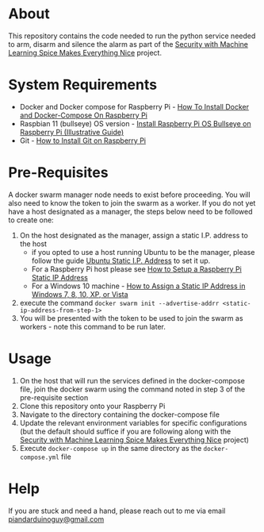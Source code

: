 # About
This repository contains the code needed to run the python service needed to arm, disarm and silence 
the alarm as part of the [Security with Machine Learning Spice Makes Everything Nice](https://medium.com/dvt-engineering/security-with-machine-learning-spice-makes-everything-nice-778c1c3011b5) project.

# System Requirements
* Docker and Docker compose for Raspberry Pi - [How To Install Docker and Docker-Compose On Raspberry Pi](https://dev.to/elalemanyo/how-to-install-docker-and-docker-compose-on-raspberry-pi-1mo)
* Raspbian 11 (bullseye) OS version - [Install Raspberry Pi OS Bullseye on Raspberry Pi (Illustrative Guide)](https://raspberrytips.com/install-raspbian-raspberry-pi/)
* Git  - [How to Install Git on Raspberry Pi](https://linuxize.com/post/how-to-install-git-on-raspberry-pi/)

# Pre-Requisites
A docker swarm manager node needs to exist before proceeding. You will also need to know the token to join the swarm as a worker. If you do not yet have a host designated as a manager, the steps below
need to be followed to create one:

1. On the host designated as the manager, assign a static I.P. address to the host
   * if you opted to use a host running Ubuntu to be the manager, please follow the guide [Ubuntu Static I.P. Address](https://linuxconfig.org/how-to-configure-static-ip-address-on-ubuntu-18-10-cosmic-cuttlefish-linux#:~:text=Ubuntu%20Desktop,-The%20simplest%20approach&text=Click%20on%20the%20top%20right,netmask%2C%20gateway%20and%20DNS%20settings.) to set it up.
   * For a Raspberry Pi host please see [How to Setup a Raspberry Pi Static IP Address](https://pimylifeup.com/raspberry-pi-static-ip-address/)
   * For a Windows 10 machine - [How to Assign a Static IP Address in Windows 7, 8, 10, XP, or Vista](https://www.howtogeek.com/howto/19249/how-to-assign-a-static-ip-address-in-xp-vista-or-windows-7/)
2. execute the command `docker swarm init --advertise-addrr <static-ip-address-from-step-1>`
3. You will be presented with the token to be used to join the swarm as workers - note this command to be run later.

# Usage
1. On the host that will run the services defined in the docker-compose file, join the docker swarm using the command noted in step 3 of the pre-requisite section
2. Clone this repository onto your Raspberry Pi
2. Navigate to the directory containing the docker-compose file
4. Update the relevant environment variables for specific configurations (but the default should suffice if you are following along with the [Security with Machine Learning Spice Makes Everything Nice](https://medium.com/dvt-engineering/security-with-machine-learning-spice-makes-everything-nice-778c1c3011b5) project)
5. Execute `docker-compose up` in the same directory as the `docker-compose.yml` file

# Help
If you are stuck and need a hand, please reach out to me via email [piandarduinoguy@gmail.com](piandarduinoguy@gmail.com)